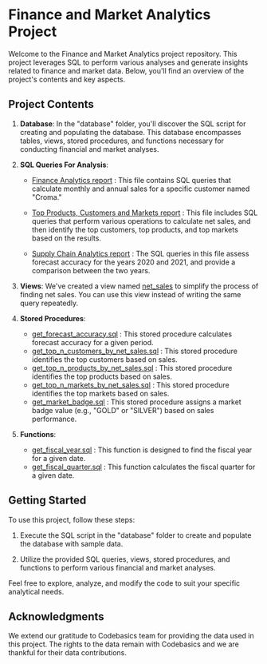 # Finance and Market Analytics Project

Welcome to the Finance and Market Analytics project repository. This project leverages SQL to perform various analyses and generate insights related to finance and market data. Below, you'll find an overview of the project's contents and key aspects.

## Project Contents

1. **Database**: In the "database" folder, you'll discover the SQL script for creating and populating the database. This database encompasses tables, views, stored procedures, and functions necessary for conducting financial and market analyses.


2. **SQL Queries For Analysis**:
   - [Finance Analytics report](https://github.com/divyanshu-mayank/finance-and-market-analysis./blob/main/Queries%20for%20Analysis/Finance%20Analytics%20SQL%20Queries.sql) : This file contains SQL queries that calculate monthly and annual sales for a specific customer named "Croma."

   - [Top Products, Customers and Markets report](https://github.com/divyanshu-mayank/finance-and-market-analysis./blob/main/Queries%20for%20Analysis/Top%20Products%2C%20Customers%2C%20Markets%20SQL%20Queries.sql) : This file includes SQL queries that perform various operations to calculate net sales, and then identify the top customers, top products, and top markets based on the results.

   - [Supply Chain Analytics report](https://github.com/divyanshu-mayank/finance-and-market-analysis./blob/main/Queries%20for%20Analysis/Supply%20Chain%20Analytics%20SQL%20Queries.sql) : The SQL queries in this file assess forecast accuracy for the years 2020 and 2021, and provide a comparison between the two years.

3. **Views**: We've created a view named [net_sales](https://github.com/divyanshu-mayank/finance-and-market-analysis./blob/main/Views%20and%20Functions/net_sales.sql) to simplify the process of finding net sales. You can use this view instead of writing the same query repeatedly.

4. **Stored Procedures**:
   - [get_forecast_accuracy.sql](https://github.com/divyanshu-mayank/finance-and-market-analysis./blob/main/Stored%20Procedures/get_forecast_accuracy.sql) : This stored procedure calculates forecast accuracy for a given period.
   - [get_top_n_customers_by_net_sales.sql](https://github.com/divyanshu-mayank/finance-and-market-analysis./blob/main/Stored%20Procedures/get_top_n_customers_by_net_sales.sql) : This stored procedure identifies the top customers based on sales.
   - [get_top_n_products_by_net_sales.sql](https://github.com/divyanshu-mayank/finance-and-market-analysis./blob/main/Stored%20Procedures/get_top_n_products_by_net_sales.sql) : This stored procedure identifies the top products based on sales.
   - [get_top_n_markets_by_net_sales.sql](https://github.com/divyanshu-mayank/finance-and-market-analysis./blob/main/Stored%20Procedures/get_top_n_markets_by_net_sales.sql) : This stored procedure identifies the top markets based on sales.
   - [get_market_badge.sql](https://github.com/divyanshu-mayank/finance-and-market-analysis./blob/main/Stored%20Procedures/get_market_badge.sql) : This stored procedure assigns a market badge value (e.g., "GOLD" or "SILVER") based on sales performance.

5. **Functions**:
   - [get_fiscal_year.sql](https://github.com/divyanshu-mayank/finance-and-market-analysis./blob/main/Views%20and%20Functions/get_fiscal_year.sql) : This function is designed to find the fiscal year for a given date.
   - [get_fiscal_quarter.sql](https://github.com/divyanshu-mayank/finance-and-market-analysis./blob/main/Views%20and%20Functions/get_fiscal_quarter.sql) : This function calculates the fiscal quarter for a given date.

## Getting Started

To use this project, follow these steps:

1. Execute the SQL script in the "database" folder to create and populate the database with sample data.

2. Utilize the provided SQL queries, views, stored procedures, and functions to perform various financial and market analyses.

Feel free to explore, analyze, and modify the code to suit your specific analytical needs.


## Acknowledgments

We extend our gratitude to Codebasics team for providing the data used in this project. The rights to the data remain with Codebasics and we are thankful for their data contributions.
